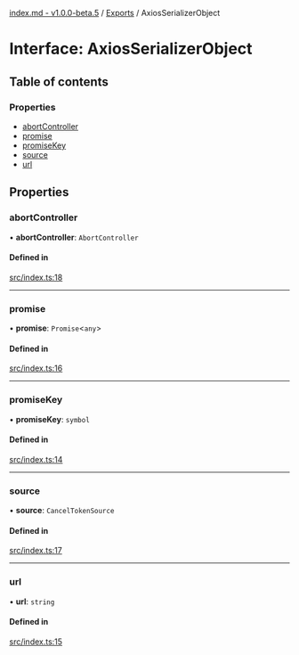 [index.md - v1.0.0-beta.5](../README.md) / [Exports](../modules.md) / AxiosSerializerObject

# Interface: AxiosSerializerObject

## Table of contents

### Properties

- [abortController](AxiosSerializerObject.md#abortcontroller)
- [promise](AxiosSerializerObject.md#promise)
- [promiseKey](AxiosSerializerObject.md#promisekey)
- [source](AxiosSerializerObject.md#source)
- [url](AxiosSerializerObject.md#url)

## Properties

### abortController

• **abortController**: `AbortController`

#### Defined in

[src/index.ts:18](https://github.com/saqqdy/axios-serializer/blob/d164afd/src/index.ts#L18)

---

### promise

• **promise**: `Promise`<`any`\>

#### Defined in

[src/index.ts:16](https://github.com/saqqdy/axios-serializer/blob/d164afd/src/index.ts#L16)

---

### promiseKey

• **promiseKey**: `symbol`

#### Defined in

[src/index.ts:14](https://github.com/saqqdy/axios-serializer/blob/d164afd/src/index.ts#L14)

---

### source

• **source**: `CancelTokenSource`

#### Defined in

[src/index.ts:17](https://github.com/saqqdy/axios-serializer/blob/d164afd/src/index.ts#L17)

---

### url

• **url**: `string`

#### Defined in

[src/index.ts:15](https://github.com/saqqdy/axios-serializer/blob/d164afd/src/index.ts#L15)
